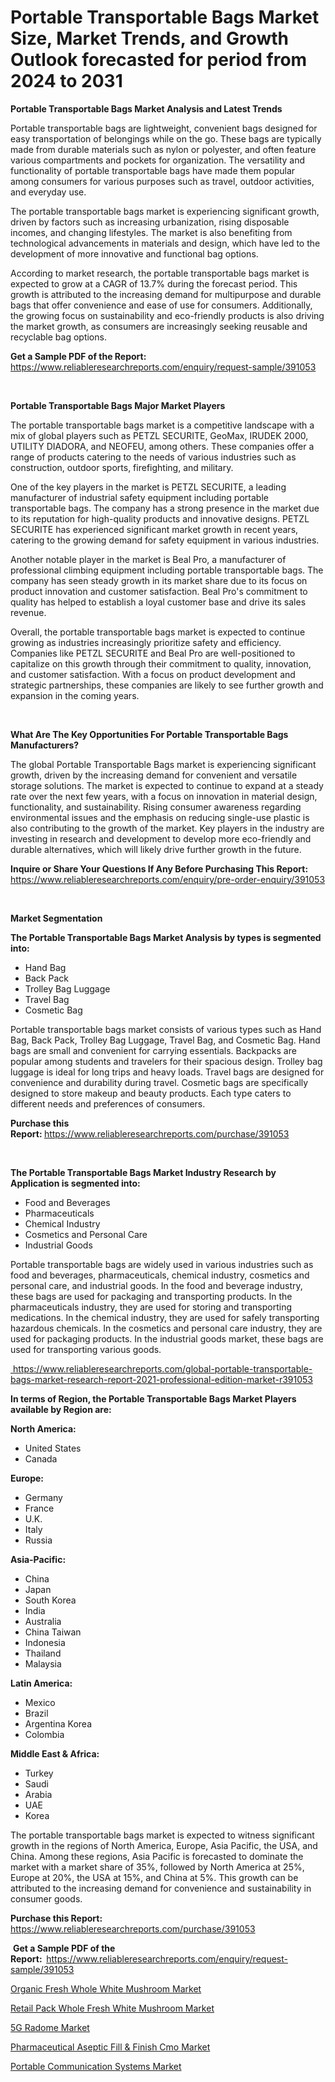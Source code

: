 <p><h1>Portable Transportable Bags Market Size, Market Trends, and Growth Outlook forecasted for period from 2024 to 2031</h1></p><p><strong>Portable Transportable Bags Market Analysis and Latest Trends</strong></p>
<p><p>Portable transportable bags are lightweight, convenient bags designed for easy transportation of belongings while on the go. These bags are typically made from durable materials such as nylon or polyester, and often feature various compartments and pockets for organization. The versatility and functionality of portable transportable bags have made them popular among consumers for various purposes such as travel, outdoor activities, and everyday use.</p><p>The portable transportable bags market is experiencing significant growth, driven by factors such as increasing urbanization, rising disposable incomes, and changing lifestyles. The market is also benefiting from technological advancements in materials and design, which have led to the development of more innovative and functional bag options.</p><p>According to market research, the portable transportable bags market is expected to grow at a CAGR of 13.7% during the forecast period. This growth is attributed to the increasing demand for multipurpose and durable bags that offer convenience and ease of use for consumers. Additionally, the growing focus on sustainability and eco-friendly products is also driving the market growth, as consumers are increasingly seeking reusable and recyclable bag options.</p></p>
<p><strong>Get a Sample PDF of the Report:&nbsp;</strong> <a href="https://www.reliableresearchreports.com/enquiry/request-sample/391053">https://www.reliableresearchreports.com/enquiry/request-sample/391053</a></p>
<p>&nbsp;</p>
<p><strong>Portable Transportable Bags Major Market Players</strong></p>
<p><p>The portable transportable bags market is a competitive landscape with a mix of global players such as PETZL SECURITE, GeoMax, IRUDEK 2000, UTILITY DIADORA, and NEOFEU, among others. These companies offer a range of products catering to the needs of various industries such as construction, outdoor sports, firefighting, and military.</p><p>One of the key players in the market is PETZL SECURITE, a leading manufacturer of industrial safety equipment including portable transportable bags. The company has a strong presence in the market due to its reputation for high-quality products and innovative designs. PETZL SECURITE has experienced significant market growth in recent years, catering to the growing demand for safety equipment in various industries.</p><p>Another notable player in the market is Beal Pro, a manufacturer of professional climbing equipment including portable transportable bags. The company has seen steady growth in its market share due to its focus on product innovation and customer satisfaction. Beal Pro's commitment to quality has helped to establish a loyal customer base and drive its sales revenue.</p><p>Overall, the portable transportable bags market is expected to continue growing as industries increasingly prioritize safety and efficiency. Companies like PETZL SECURITE and Beal Pro are well-positioned to capitalize on this growth through their commitment to quality, innovation, and customer satisfaction. With a focus on product development and strategic partnerships, these companies are likely to see further growth and expansion in the coming years.</p></p>
<p>&nbsp;</p>
<p><strong>What Are The Key Opportunities For Portable Transportable Bags Manufacturers?</strong></p>
<p><p>The global Portable Transportable Bags market is experiencing significant growth, driven by the increasing demand for convenient and versatile storage solutions. The market is expected to continue to expand at a steady rate over the next few years, with a focus on innovation in material design, functionality, and sustainability. Rising consumer awareness regarding environmental issues and the emphasis on reducing single-use plastic is also contributing to the growth of the market. Key players in the industry are investing in research and development to develop more eco-friendly and durable alternatives, which will likely drive further growth in the future.</p></p>
<p><strong>Inquire or Share Your Questions If Any Before Purchasing This Report:</strong> <a href="https://www.reliableresearchreports.com/enquiry/pre-order-enquiry/391053">https://www.reliableresearchreports.com/enquiry/pre-order-enquiry/391053</a></p>
<p>&nbsp;</p>
<p><strong>Market Segmentation</strong></p>
<p><strong>The Portable Transportable Bags Market Analysis by types is segmented into:</strong></p>
<p><ul><li>Hand Bag</li><li>Back Pack</li><li>Trolley Bag Luggage</li><li>Travel Bag</li><li>Cosmetic Bag</li></ul></p>
<p><p>Portable transportable bags market consists of various types such as Hand Bag, Back Pack, Trolley Bag Luggage, Travel Bag, and Cosmetic Bag. Hand bags are small and convenient for carrying essentials. Backpacks are popular among students and travelers for their spacious design. Trolley bag luggage is ideal for long trips and heavy loads. Travel bags are designed for convenience and durability during travel. Cosmetic bags are specifically designed to store makeup and beauty products. Each type caters to different needs and preferences of consumers.</p></p>
<p><strong>Purchase this Report:&nbsp;</strong><a href="https://www.reliableresearchreports.com/purchase/391053">https://www.reliableresearchreports.com/purchase/391053</a></p>
<p>&nbsp;</p>
<p><strong>The Portable Transportable Bags Market Industry Research by Application is segmented into:</strong></p>
<p><ul><li>Food and Beverages</li><li>Pharmaceuticals</li><li>Chemical Industry</li><li>Cosmetics and Personal Care</li><li>Industrial Goods</li></ul></p>
<p><p>Portable transportable bags are widely used in various industries such as food and beverages, pharmaceuticals, chemical industry, cosmetics and personal care, and industrial goods. In the food and beverage industry, these bags are used for packaging and transporting products. In the pharmaceuticals industry, they are used for storing and transporting medications. In the chemical industry, they are used for safely transporting hazardous chemicals. In the cosmetics and personal care industry, they are used for packaging products. In the industrial goods market, these bags are used for transporting various goods.</p></p>
<p><a href="https://www.reliableresearchreports.com/global-portable-transportable-bags-market-research-report-2021-professional-edition-market-r391053">&nbsp;https://www.reliableresearchreports.com/global-portable-transportable-bags-market-research-report-2021-professional-edition-market-r391053</a></p>
<p><strong>In terms of Region, the Portable Transportable Bags Market Players available by Region are:</strong></p>
<p>
    <p> <strong> North America: </strong>
        <ul>
            <li>United States</li>
            <li>Canada</li>
        </ul>
        </p> 
    <p> <strong> Europe: </strong>
        <ul>
            <li>Germany</li>
            <li>France</li>
            <li>U.K.</li>
            <li>Italy</li>
            <li>Russia</li>
        </ul>
        </p> 
    <p> <strong> Asia-Pacific: </strong>
        <ul>
            <li>China</li>
            <li>Japan</li>
            <li>South Korea</li>
            <li>India</li>
            <li>Australia</li>
            <li>China Taiwan</li>
            <li>Indonesia</li>
            <li>Thailand</li>
            <li>Malaysia</li>
        </ul>
        </p> 
    <p> <strong> Latin America: </strong>
        <ul>
            <li>Mexico</li>
            <li>Brazil</li>
            <li>Argentina Korea</li>
            <li>Colombia</li>
        </ul>
        </p> 
    <p> <strong> Middle East & Africa: </strong>
        <ul>
            <li>Turkey</li>
            <li>Saudi</li>
            <li>Arabia</li>
            <li>UAE</li>
            <li>Korea</li>
        </ul>
    </p>
    </p>
<p><p>The portable transportable bags market is expected to witness significant growth in the regions of North America, Europe, Asia Pacific, the USA, and China. Among these regions, Asia Pacific is forecasted to dominate the market with a market share of 35%, followed by North America at 25%, Europe at 20%, the USA at 15%, and China at 5%. This growth can be attributed to the increasing demand for convenience and sustainability in consumer goods.</p></p>
<p><strong>Purchase this Report: </strong><a href="https://www.reliableresearchreports.com/purchase/391053">https://www.reliableresearchreports.com/purchase/391053</a></p>
<p>&nbsp;<strong>Get a Sample PDF of the Report:&nbsp;&nbsp;</strong><a href="https://www.reliableresearchreports.com/enquiry/request-sample/391053">https://www.reliableresearchreports.com/enquiry/request-sample/391053</a></p>
<p><strong></strong></p>
<p><p><a href="https://issuu.com/reportprime-2/docs/organic-fresh-whole-white-mushroom-market-size-203">Organic Fresh Whole White Mushroom Market</a></p><p><a href="https://issuu.com/reportprime-2/docs/retail-pack-whole-fresh-white-mushroom-market-size">Retail Pack Whole Fresh White Mushroom Market</a></p><p><a href="https://github.com/pizolina/Market-Research-Report-List-4/blob/main/5g-radome-market.md">5G Radome Market</a></p><p><a href="https://www.linkedin.com/pulse/pharmaceutical-aseptic-fill-amp-finish-cmo-market-report-reveals-comde">Pharmaceutical Aseptic Fill & Finish Cmo Market</a></p><p><a href="https://github.com/LiamKanenood/Market-Research-Report-List-1/blob/main/portable-communication-systems-market.md">Portable Communication Systems Market</a></p></p>
